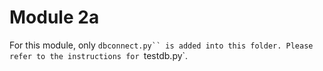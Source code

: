 # Module 2a

For this module, only `dbconnect.py`` is added into this folder. Please refer to the instructions for `testdb.py`.